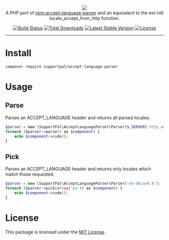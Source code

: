 <p align="center">
    <a href="https://www.supportpal.com" target="_blank"><img src="https://www.supportpal.com/assets/img/logo_blue_small.png" /></a>
    <br>
    A PHP port of <a href="https://github.com/opentable/accept-language-parser">npm:accept-language-parser</a> and an equivalent to the ext-intl locale_accept_from_http function.
</p>

<p align="center">
<a href="https://github.com/supportpal/accept-language-parser/actions"><img src="https://github.com/supportpal/accept-language-parser/actions/workflows/ci.yml/badge.svg" alt="Build Status"></a>
<a href="https://packagist.org/packages/supportpal/accept-language-parser"><img src="https://img.shields.io/packagist/dt/supportpal/accept-language-parser" alt="Total Downloads"></a>
<a href="https://packagist.org/packages/supportpal/accept-language-parser"><img src="https://img.shields.io/packagist/v/supportpal/accept-language-parser" alt="Latest Stable Version"></a>
<a href="https://packagist.org/packages/supportpal/accept-language-parser"><img src="https://img.shields.io/packagist/l/supportpal/accept-language-parser" alt="License"></a>
</p>

----

# Install

```bash
composer require supportpal/accept-language-parser
```

# Usage

## Parse

Parses an ACCEPT_LANGUAGE header and returns all parsed locales.

```php
$parser = new \SupportPal\AcceptLanguageParser\Parser($_SERVER['http_accept_language']);
foreach ($parser->parse() as $component) {
    echo $component->code();
}
```

## Pick

Parses an ACCEPT_LANGUAGE header and returns only locales which match those requested.

```php
$parser = new \SupportPal\AcceptLanguageParser\Parser('en-GB;q=0.8');
foreach ($parser->pick(array('en')) as $component) {
    echo $component->code();
}
```

# License

This package is licensed under the <a href="https://github.com/supportpal/accept-language-parser/blob/master/LICENSE">MIT License</a>.
